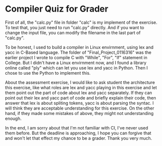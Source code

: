 # Compiler Quiz for Grader

First of all, the "calc.py" file in folder "calc" is my implement of the exercise. To test that, you just need to run "calc.py" directly. And if you want to change the input file, you can modify the filename in the last part of "calc.py".

To be honest, I used to build a compiler in Linux envirnment, using lex and yacc in C-Based language. The folder of "Final_Project_0116316" was the earlier project I wrote to compile C with "While", "For", "If" statement in College. But I didn't have a Linux envirnment now, and I found a library online called "ply" which can let you use lex and yacc in Python. Then I chose to use the Python to implement this. 

About the assessment exercise, I would like to ask student the architecture this exercise, like what roles are lex and yacc playing in this exercise and let them point out the part of code about lex and yacc separately. If they can point out their lex and yacc part of code and briefly explain their code, then answer that lex is about spliting tokens, yacc is about parsing the syntac. I will think they are acceptable understanding for this exercise. On the other hand, if they made some mistakes of above, they might not understanding enough.

In the end, I am sorry about that I'm not familiar with CI, I've never used them before. But the deadline is approaching, I hope you can forgive that and won't let that effect my chance to be a grader. Thank you very much. 